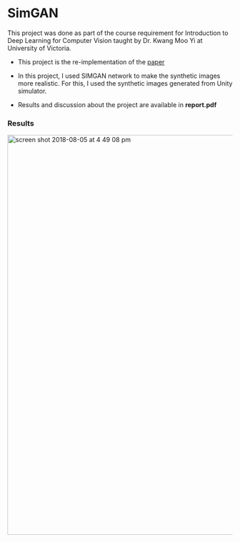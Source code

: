 # SimGAN
This project was done as part of the course requirement for Introduction to Deep Learning for Computer Vision taught by Dr. Kwang Moo Yi at University of Victoria. 

- This project is the re-implementation of the [paper](https://arxiv.org/abs/1612.07828)

- In this project, I used SIMGAN network to make the synthetic images more realistic. For this, I used the synthetic images generated from Unity simulator.

- Results and discussion about the project are available in **report.pdf**

### Results

<img width="896" alt="screen shot 2018-08-05 at 4 49 08 pm" src="https://user-images.githubusercontent.com/31553857/43691446-9294a282-98d1-11e8-8d18-2d4bc64459ee.png">

